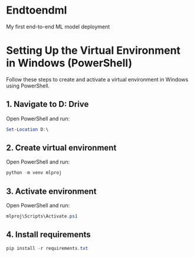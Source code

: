 # Endtoendml
My first end-to-end ML model deployment 

# Setting Up the Virtual Environment in Windows (PowerShell)

Follow these steps to create and activate a virtual environment in Windows using PowerShell.

## 1. Navigate to D: Drive
Open PowerShell and run:
```powershell
Set-Location D:\
```

## 2. Create virtual environment
Open PowerShell and run:
```powershell
python -m venv mlproj
```

## 3. Activate environment
Open PowerShell and run:
```powershell
mlproj\Scripts\Activate.ps1
```

## 4. Install requirements
```powershell
pip install -r requirements.txt
```